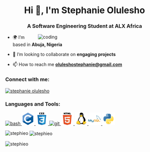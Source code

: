 <h1 align="center">Hi 👋, I'm Stephanie Olulesho</h1>
<h3 align="center">A Software Engineering Student at ALX Africa</h3>
<img align="right" alt="coding" width="400" src="https://img.freepik.com/free-vector/cute-girl-hacker-operating-laptop-cartoon-vector-icon-illustration-people-technology-isolated-flat_138676-9487.jpg?w=740&t=st=1707243561~exp=1707244161~hmac=0b0ef30d5cc9530328ded3cb6d0afc71ea73984864b99171615c3839a442770f" >

- 🌍 I’m based in **Abuja, Nigeria**

- 👯 I’m looking to collaborate on **engaging projects**

- 📫 How to reach me **oluleshostephanie@gmail.com**

<h3 align="left">Connect with me:</h3>
<p align="left">
<a href="https://linkedin.com/in/stephanie olulesho" target="blank"><img align="center" src="https://raw.githubusercontent.com/rahuldkjain/github-profile-readme-generator/master/src/images/icons/Social/linked-in-alt.svg" alt="stephanie olulesho" height="30" width="40" /></a>
</p>

<h3 align="left">Languages and Tools:</h3>
<p align="left"> <a href="https://www.gnu.org/software/bash/" target="_blank" rel="noreferrer"> <img src="https://www.vectorlogo.zone/logos/gnu_bash/gnu_bash-icon.svg" alt="bash" width="40" height="40"/> </a> <a href="https://www.cprogramming.com/" target="_blank" rel="noreferrer"> <img src="https://raw.githubusercontent.com/devicons/devicon/master/icons/c/c-original.svg" alt="c" width="40" height="40"/> </a> <a href="https://www.w3schools.com/css/" target="_blank" rel="noreferrer"> <img src="https://raw.githubusercontent.com/devicons/devicon/master/icons/css3/css3-original-wordmark.svg" alt="css3" width="40" height="40"/> </a> <a href="https://git-scm.com/" target="_blank" rel="noreferrer"> <img src="https://www.vectorlogo.zone/logos/git-scm/git-scm-icon.svg" alt="git" width="40" height="40"/> </a> <a href="https://www.w3.org/html/" target="_blank" rel="noreferrer"> <img src="https://raw.githubusercontent.com/devicons/devicon/master/icons/html5/html5-original-wordmark.svg" alt="html5" width="40" height="40"/> </a> <a href="https://www.linux.org/" target="_blank" rel="noreferrer"> <img src="https://raw.githubusercontent.com/devicons/devicon/master/icons/linux/linux-original.svg" alt="linux" width="40" height="40"/> </a> <a href="https://www.mysql.com/" target="_blank" rel="noreferrer"> <img src="https://raw.githubusercontent.com/devicons/devicon/master/icons/mysql/mysql-original-wordmark.svg" alt="mysql" width="40" height="40"/> </a> <a href="https://www.python.org" target="_blank" rel="noreferrer"> <img src="https://raw.githubusercontent.com/devicons/devicon/master/icons/python/python-original.svg" alt="python" width="40" height="40"/> </a> </p>

<p><img align="left" src="https://github-readme-stats.vercel.app/api/top-langs?username=stephieo&show_icons=true&locale=en&layout=compact" alt="stephieo" /></p>

<p>&nbsp;<img align="center" src="https://github-readme-stats.vercel.app/api?username=stephieo&show_icons=true&locale=en" alt="stephieo" /></p>

<p><img align="center" src="https://github-readme-streak-stats.herokuapp.com/?user=stephieo&" alt="stephieo" /></p>

